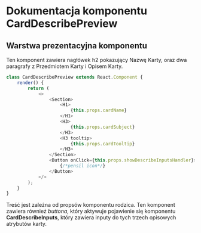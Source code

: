 # Dokumentacja komponentu CardDescribePreview

## Warstwa prezentacyjna komponentu

Ten komponent zawiera nagłówek h2 pokazujący Nazwę Karty, oraz dwa paragrafy z Przedmiotem Karty i Opisem Karty.

```js
class CardDescribePreview extends React.Component {
    render() {
        return (
            <>
                <Section>
                    <H1>
                        {this.props.cardName}
                    </H1>
                    <H3>
                        {this.props.cardSubject}
                    </H3>
                    <H3 tooltip>
                        {this.props.cardTooltip}
                    </H3>
                </Section>
                <Button onClick={this.props.showDescribeInputsHandler}>
                    {/*pensil icon*/}
                </Button>
            </>
        );
    }
}
```
Treść jest zależna od propsów komponentu rodzica. Ten komponent zawiera również *buttona*, który aktywuje pojawienie
się komponentu **CardDescribeInputs**, który zawiera inputy do tych trzech opisowych atrybutów karty.